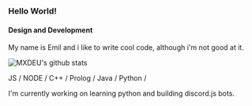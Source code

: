 ### Hello World! 
#### Design and Development   
My name is Emil and i like to write cool code, although i'm not good at it.  

![MXDEU's github stats](https://github-readme-stats.vercel.app/api?username=MXDEU&show_icons=true&hide=contribs,issues&theme=merko&count_private=true)

JS / NODE / C++ / Prolog / Java / Python /

I'm currently working on learning python and building discord.js bots.
